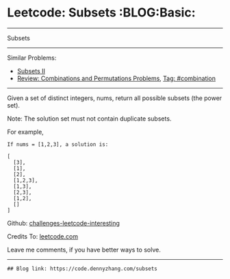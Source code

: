 # Leetcode: Subsets     :BLOG:Basic:


---

Subsets  

---

Similar Problems:  
-   [Subsets II](https://code.dennyzhang.com/subsets-ii)
-   [Review: Combinations and Permutations Problems](https://code.dennyzhang.com/review-combination), [Tag: #combination](https://code.dennyzhang.com/tag/combination)

---

Given a set of distinct integers, nums, return all possible subsets (the power set).  

Note: The solution set must not contain duplicate subsets.  

For example,  

    If nums = [1,2,3], a solution is:
    
    [
      [3],
      [1],
      [2],
      [1,2,3],
      [1,3],
      [2,3],
      [1,2],
      []
    ]

Github: [challenges-leetcode-interesting](https://github.com/DennyZhang/challenges-leetcode-interesting/tree/master/subsets)  

Credits To: [leetcode.com](https://leetcode.com/problems/subsets/description/)  

Leave me comments, if you have better ways to solve.  

---

    ## Blog link: https://code.dennyzhang.com/subsets